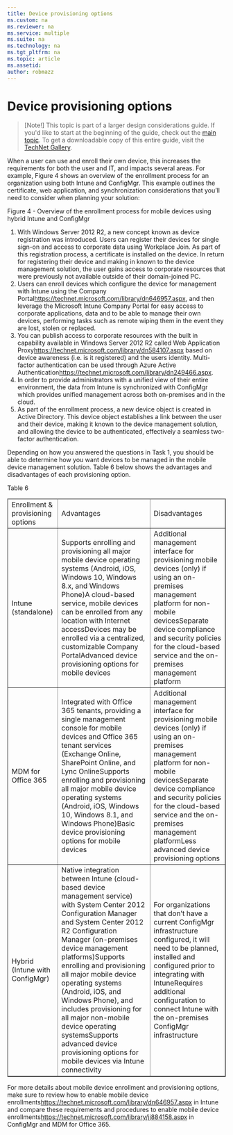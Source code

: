 ```yaml
---
title: Device provisioning options
ms.custom: na
ms.reviewer: na
ms.service: multiple
ms.suite: na
ms.technology: na 
ms.tgt_pltfrm: na
ms.topic: article
ms.assetid:  
author: robmazz
---
```

# Device provisioning options

>[Note!]
>This topic is part of a larger design considerations guide. If you'd like to start at the beginning of the guide, check out the [main topic](mdm-design-considerations-guide.md). To get a downloadable copy of this entire guide, visit the [TechNet Gallery](https://gallery.technet.microsoft.com/Mobile-Device-Management-7d401582).

When a user can use and enroll their own device, this increases the requirements for both the user and IT, and impacts several areas. For example, Figure 4 shows an overview of the enrollment process for an organization using both <token>Intune</token> and <token>ConfigMgr</token>. This example outlines the certificate, web application, and synchronization considerations that you’ll need to consider when planning your solution:

Figure 4 - Overview of the enrollment process for mobile devices using hybrid Intune and ConfigMgr

1. With <token>Windows Server 2012 R2</token>, a new concept known as device registration was introduced.  Users can register their devices for single sign-on and access to corporate data using Workplace Join.  As part of this registration process, a certificate is installed on the device. In return for registering their device and making in known to the device management solution, the user gains access to corporate resources that were previously not available outside of their domain-joined PC.
2. Users can enroll devices which configure the device for management with <token>Intune</token> <externalLink target="_blank"><linkText>using the Company Portal</linkText><linkUri>https://technet.microsoft.com/library/dn646957.aspx</linkUri></externalLink>, and then leverage the <token>Microsoft Intune Company Portal</token> for easy access to corporate applications, data and to be able to manage their own devices, performing tasks such as remote wiping them in the event they are lost, stolen or replaced.
3. You can publish access to corporate resources with the built in capability available in <token>Windows Server 2012 R2</token> called <externalLink target="_blank"><linkText>Web Application Proxy</linkText><linkUri>https://technet.microsoft.com/library/dn584107.aspx</linkUri></externalLink> based on device awareness (i.e. is it registered) and the users identity. Multi-factor authentication can be used through <externalLink><linkText>Azure Active Authentication</linkText><linkUri>https://technet.microsoft.com/library/dn249466.aspx</linkUri></externalLink>.
4. In order to provide administrators with a unified view of their entire environment, the data from <token>Intune</token> is synchronized with ConfigMgr which provides unified management across both on-premises and in the cloud.
5. As part of the enrollment process, a new device object is created in <token>Active Directory</token>.  This device object establishes a link between the user and their device, making it known to the device management solution, and allowing the device to be authenticated, effectively a seamless two-factor authentication.

Depending on how you answered the questions in Task 1, you should be able to determine how you want devices to be managed in the mobile device management solution. Table 6 below shows the advantages and disadvantages of each provisioning option.

</para><para><legacyBold>Table 6</legacyBold></para><table border="1"><thead><tr><TD><para>Enrollment &amp; provisioning options</para></TD><TD><para>Advantages</para></TD><TD><para>Disadvantages</para></TD></tr></thead><tbody><tr><TD><para><token>Intune</token> (standalone)</para></TD><TD><list class="bullet"><listItem><para>Supports enrolling and provisioning all major mobile device operating systems (Android, iOS, Windows 10, Windows 8.x, and Windows Phone)</para></listItem><listItem><para>A cloud-based service, mobile devices can be enrolled from any location with Internet access</para></listItem><listItem><para>Devices may be enrolled via a centralized, customizable Company Portal</para></listItem><listItem><para>Advanced device provisioning  options for mobile devices</para></listItem></list></TD><TD><list class="bullet"><listItem><para>Additional management interface for provisioning mobile devices (only) if using an on-premises management platform for non-mobile devices</para></listItem><listItem><para>Separate device compliance and security policies for the cloud-based service and the on-premises management platform</para></listItem></list></TD></tr><tr><TD><para><token>MDM for Office 365</token></para></TD><TD><list class="bullet"><listItem><para>Integrated with <token>Office 365</token> tenants, providing a single management console for mobile devices and <token>Office 365</token> tenant services (<token>Exchange Online</token>, <token>SharePoint Online</token>, and Lync Online</para></listItem><listItem><para>Supports enrolling and provisioning all major mobile device operating systems (Android, iOS, Windows 10, Windows 8.1, and Windows Phone)</para></listItem><listItem><para>Basic device provisioning options for mobile devices</para></listItem></list></TD><TD><list class="bullet"><listItem><para>Additional management interface for provisioning mobile devices (only) if using an on-premises management platform for non-mobile devices</para></listItem><listItem><para>Separate device compliance and security policies for the cloud-based service and the on-premises management platform</para></listItem><listItem><para>Less advanced device provisioning options</para></listItem></list></TD></tr><tr><TD><para>Hybrid (<token>Intune</token> with <token>ConfigMgr</token>)</para></TD><TD><list class="bullet"><listItem><para>Native integration between <token>Intune</token> (cloud-based device management service) with <token>System Center 2012 Configuration Manager</token> and <token>System Center 2012 R2 Configuration Manager</token> (on-premises device management platforms)</para></listItem><listItem><para>Supports enrolling and provisioning all major mobile device operating systems (Android, iOS, and Windows Phone), and includes provisioning for all major non-mobile device operating systems</para></listItem><listItem><para>Supports advanced device provisioning options for mobile devices via <token>Intune</token> connectivity</para></listItem></list></TD><TD><list class="bullet"><listItem><para>For organizations that don’t have a current <token>ConfigMgr</token> infrastructure configured, it will need to be planned, installed and configured prior to integrating with <token>Intune</token></para></listItem><listItem><para>Requires additional configuration to connect <token>Intune</token> with the on-premises <token>ConfigMgr</token> infrastructure</para></listItem></list></TD></tr></tbody></table><para>For more details about mobile device enrollment and provisioning options, make sure to review how to <externalLink target="_blank"><linkText>enable mobile device enrollments</linkText><linkUri>https://technet.microsoft.com/library/dn646957.aspx</linkUri></externalLink> in <token>Intune</token> and compare these requirements and procedures to <externalLink><linkText>enable mobile device enrollments</linkText><linkUri>https://technet.microsoft.com/library/jj884158.aspx</linkUri></externalLink> in <token>ConfigMgr</token> and <token>MDM for Office 365</token>.</para></content>
</section><section>

